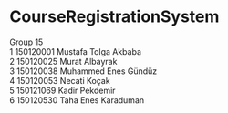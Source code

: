 # CourseRegistrationSystem

Group 15\
1 150120001 Mustafa Tolga Akbaba\
2 150120025 Murat Albayrak\
3 150120038 Muhammed Enes Gündüz\
4 150120053 Necati Koçak\
5 150121069 Kadir Pekdemir\
6 150120530 Taha Enes Karaduman
